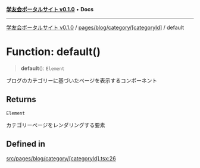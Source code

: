 [**学友会ポータルサイト v0.1.0**](../../../../../README.md) • **Docs**

***

[学友会ポータルサイト v0.1.0](../../../../../modules.md) / [pages/blog/category/\[categoryId\]](../README.md) / default

# Function: default()

> **default**(): `Element`

ブログのカテゴリーに基づいたページを表示するコンポーネント

## Returns

`Element`

カテゴリーページをレンダリングする要素

## Defined in

[src/pages/blog/category/\[categoryId\].tsx:26](https://github.com/iU-Alumni-Association/gakuyukai-new/blob/9032bc93fe144cf1419e63a5b72095e28cfeb84b/src/pages/blog/category/[categoryId].tsx#L26)
